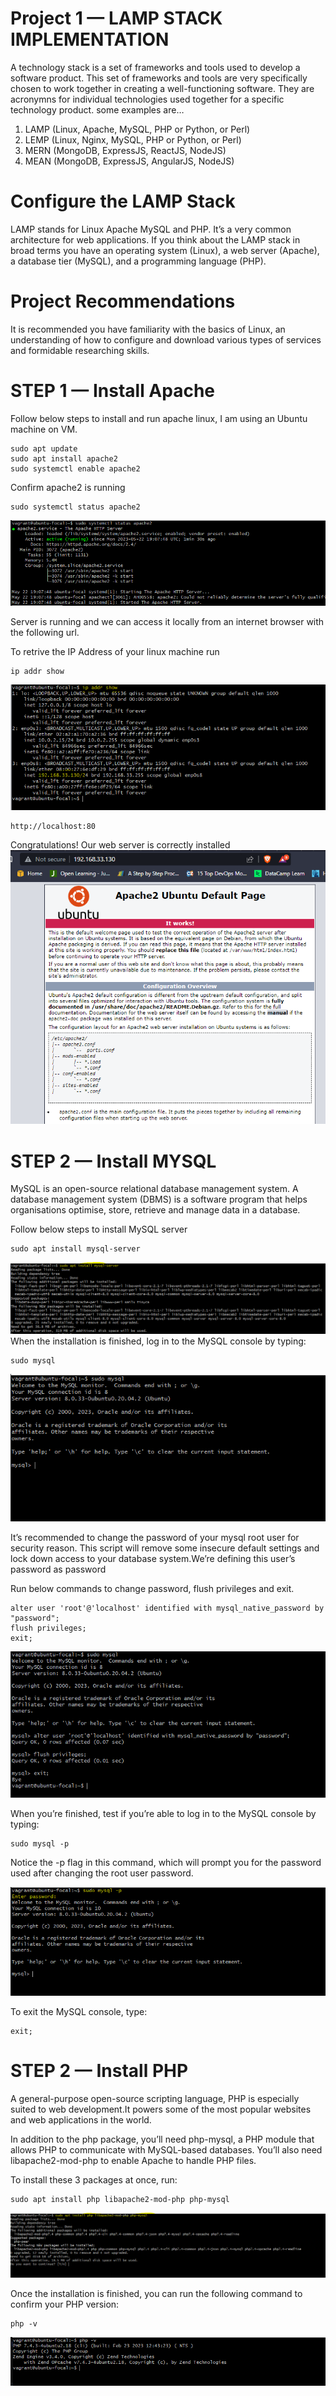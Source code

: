 # Project 1 — LAMP STACK IMPLEMENTATION

A technology stack is a set of frameworks and tools used to develop a software product. This set of frameworks and tools are very specifically chosen to work together in creating a well-functioning software. They are acronymns for individual technologies used together for a specific technology product. some examples are…

1. LAMP (Linux, Apache, MySQL, PHP or Python, or Perl)
2. LEMP (Linux, Nginx, MySQL, PHP or Python, or Perl)
3. MERN (MongoDB, ExpressJS, ReactJS, NodeJS)
4. MEAN (MongoDB, ExpressJS, AngularJS, NodeJS)

# Configure the LAMP Stack

LAMP stands for Linux Apache MySQL and PHP. It’s a very common architecture for web applications. If you think about the LAMP stack in broad terms you have an operating system (Linux), a web server (Apache), a database tier (MySQL), and a programming language (PHP). 

# Project Recommendations
It is recommended you have familiarity with the basics of Linux, an understanding of how to configure and download various types of services and formidable researching skills.

# STEP 1 — Install Apache

Follow below steps to install and run apache linux, I am using an Ubuntu machine on VM.

```
sudo apt update 
sudo apt install apache2 
sudo systemctl enable apache2
```

Confirm apache2 is running 

```
sudo systemctl status apache2
```
![Alt text](images/apache-running.PNG)

Server is running and we can access it locally from an internet browser with the following url. 

To retrive the IP Address of your linux machine run 

```
ip addr show
```
![Alt text](images/ip_addr.PNG)

```
http://localhost:80
```
Congratulations! Our web server is correctly installed
![Alt text](images/apache-browser.PNG)

# STEP 2 — Install MYSQL

MySQL is an open-source relational database management system. A database management system (DBMS) is a software program that helps organisations optimise, store, retrieve and manage data in a database.

Follow below steps to install MySQL server
```
sudo apt install mysql-server
```
![Alt text](images/mysql-install.PNG)
When the installation is finished, log in to the MySQL console by typing:

```
sudo mysql
```
![Alt text](images/mysql-running.PNG)

It’s recommended to change the password of your mysql root user for security reason. This script will remove some insecure default settings and lock down access to your database system.We’re defining this user’s password as password

Run below commands to change password, flush privileges and exit.

```
alter user 'root'@'localhost' identified with mysql_native_password by "password";
flush privileges;
exit;
```
![Alt text](images/mysql-sec.PNG)

When you’re finished, test if you’re able to log in to the MySQL console by typing:

```
sudo mysql -p
```

Notice the -p flag in this command, which will prompt you for the password used after changing the root user password.

![Alt text](images/mysql-confirm.PNG)

To exit the MySQL console, type:

```
exit;
```

# STEP 2 — Install PHP

A general-purpose open-source scripting language, PHP is especially suited to web development.It powers some of the most popular websites and web applications in the world.

In addition to the php package, you’ll need php-mysql, a PHP module that allows PHP to communicate with MySQL-based databases. You’ll also need libapache2-mod-php to enable Apache to handle PHP files.

To install these 3 packages at once, run:

```
sudo apt install php libapache2-mod-php php-mysql
```
![Alt text](images/php-install.PNG)

Once the installation is finished, you can run the following command to confirm your PHP version:

```
php -v
```
![Alt text](images/php-confirm.PNG)